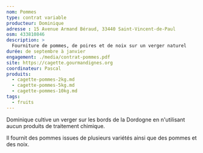 ```yaml
---
nom: Pommes
type: contrat variable
producteur: Dominique
adresse : 15 Avenue Armand Béraud, 33440 Saint-Vincent-de-Paul
osm: 433810846
description: >
  Fourniture de pommes, de poires et de noix sur un verger naturel
durée: de septembre à janvier
engagement: ./media/contrat-pommes.pdf
site: https://cagette.gourmandignes.org
coordinateur: Pascal
produits:
  - cagette-pommes-2kg.md
  - cagette-pommes-5kg.md
  - cagette-pommes-10kg.md
tags:
  - fruits
---
```


Dominique cultive un verger sur les bords de la Dordogne en n'utilisant aucun produits de traitement chimique.

Il fournit des pommes issues de plusieurs variétés ainsi que des pommes et des noix.